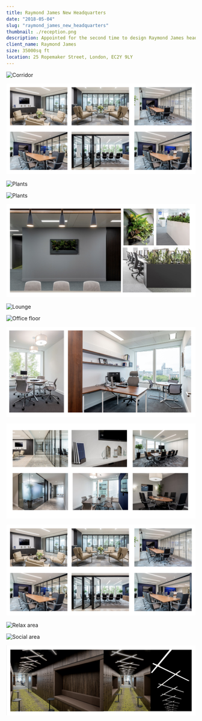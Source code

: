 ```yaml
---
title: Raymond James New Headquarters
date: "2018-05-04"
slug: "raymond_james_new_headquarters"
thumbnail: ./reception.png
description: Appointed for the second time to design Raymond James headquarters, as their team expanded and they needed to move to a place that meets their new requirements and reflects the growth of the company.
client_name: Raymond James
size: 35000sq ft
location: 25 Ropemaker Street, London, EC2Y 9LY
---
```

<div class="kg-card kg-image-card kg-width-full">

![Corridor](./corridor.png)

</div>

<div class="kg-card kg-image-card kg-width-full">

 ![Meeting rooms](./meetingrooms3.png)

</div>

<div class="kg-card kg-image-card kg-width-full">

![Plants](./plantsslide.png)

</div>
<div class="kg-card kg-image-card kg-width-full">

![Plants](./plants.png)

</div>

<div class="kg-card kg-image-card kg-width-full">

![Plants](./plants3.png)

</div>

<div class="kg-card kg-image-card kg-width-full">

![Lounge](./canteen.png)

</div>

<div class="kg-card kg-image-card kg-width-full">

![Office floor](./office.png)

</div>

<div class="kg-card kg-image-card kg-width-full">

![Office floor](./office2.png)

</div>

<div class="kg-card kg-image-card kg-width-full">

![Meeting room](./meetingrooms.png)

</div>
<div class="kg-card kg-image-card kg-width-full">

![Meeting room](./meetingrooms3.png)

</div>

<div class="kg-card kg-image-card kg-width-full">

![Relax area](./relax.png)

</div>


<div class="kg-card kg-image-card kg-width-full">

![Social area](./social.png)

</div>
<div class="kg-card kg-image-card kg-width-full">


![Ceiling](./ceiling.png)

</div>
